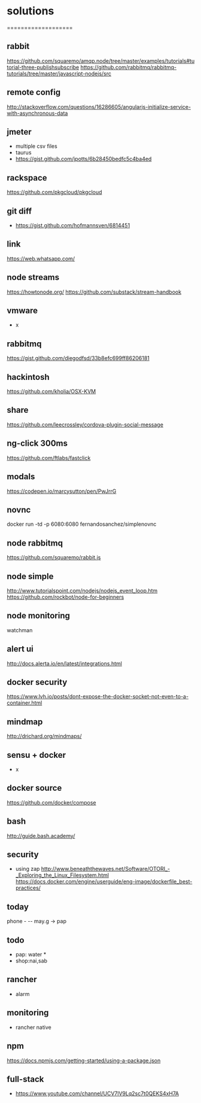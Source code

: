 # solutions
===================
  
rabbit
----
https://github.com/squaremo/amqp.node/tree/master/examples/tutorials#tutorial-three-publishsubscribe
https://github.com/rabbitmq/rabbitmq-tutorials/tree/master/javascript-nodejs/src

remote config
----
http://stackoverflow.com/questions/16286605/angularjs-initialize-service-with-asynchronous-data   
      
jmeter  
---
- multiple csv files 
- taurus
- https://gist.github.com/jpotts/6b28450bedfc5c4ba4ed
  
rackspace
---
https://github.com/pkgcloud/pkgcloud
 
git diff
---
- https://gist.github.com/hofmannsven/6814451

link
--
 https://web.whatsapp.com/
 
node streams
----
 https://howtonode.org/
 https://github.com/substack/stream-handbook


vmware
-----
- x

rabbitmq
----
https://gist.github.com/diegodfsd/33b8efc699ff86206181

hackintosh
----
https://github.com/kholia/OSX-KVM

 
share
---
https://github.com/leecrossley/cordova-plugin-social-message

 ng-click 300ms
-------------
https://github.com/ftlabs/fastclick

modals
---
https://codepen.io/marcysutton/pen/PwJrrG


novnc
----
docker run -td -p 6080:6080 fernandosanchez/simplenovnc



node rabbitmq
---  
 https://github.com/squaremo/rabbit.js
  
node simple 
---
http://www.tutorialspoint.com/nodejs/nodejs_event_loop.htm
https://github.com/rockbot/node-for-beginners

node monitoring
--------
watchman
 
alert ui
-----
http://docs.alerta.io/en/latest/integrations.html
  
docker security
--------
https://www.lvh.io/posts/dont-expose-the-docker-socket-not-even-to-a-container.html

mindmap
----
http://drichard.org/mindmaps/
    
          
sensu + docker
-----
- x

docker source
---
https://github.com/docker/compose

bash
-----
http://guide.bash.academy/

security
--------
- using zap
http://www.beneaththewaves.net/Software/OTORI_-_Exploring_the_Linux_Filesystem.html
https://docs.docker.com/engine/userguide/eng-image/dockerfile_best-practices/
 
today
-------
 phone - 
-- may.g  -> pap
 

todo
---
- pap: water *
- shop:nai,sab


rancher
----
- alarm



monitoring
------ 
- rancher native

npm
----
https://docs.npmjs.com/getting-started/using-a-package.json

full-stack
-------
- https://www.youtube.com/channel/UCV7lV9Lq2sc7t0QEKS4xH7A



 

